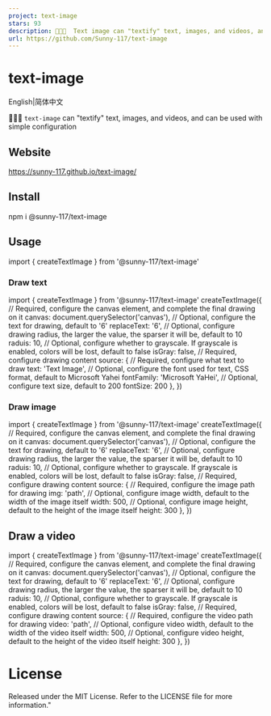 ```yaml
---
project: text-image
stars: 93
description: 🐛🐛🐛  Text image can "textify" text, images, and videos, and can be used with simple configuration 它可以将文字、图片、视频进行「文本化」  只需要通过简单的配置即可使用
url: https://github.com/Sunny-117/text-image
---
```


text-image
==========

English|简体中文

🐛🐛🐛 `text-image` can "textify" text, images, and videos, and can be used with simple configuration

Website
-------

https://sunny-117.github.io/text-image/

Install
-------

npm i @sunny-117/text-image

Usage
-----

import { createTextImage } from '@sunny-117/text-image'

### Draw text

import { createTextImage } from '@sunny-117/text-image'
createTextImage({
  // Required, configure the canvas element, and complete the final drawing on it
  canvas: document.querySelector('canvas'),
  // Optional, configure the text for drawing, default to '6'
  replaceText: '6',
  // Optional, configure drawing radius, the larger the value, the sparser it will be, default to 10
  raduis: 10,
  // Optional, configure whether to grayscale. If grayscale is enabled, colors will be lost, default to false
  isGray: false,
  // Required, configure drawing content
  source: {
    // Required, configure what text to draw
    text: 'Text Image',
    // Optional, configure the font used for text, CSS format, default to Microsoft Yahei
    fontFamily: 'Microsoft YaHei',
    // Optional, configure text size, default to 200
    fontSize: 200
  },
})

### Draw image

import { createTextImage } from '@sunny-117/text-image'
createTextImage({
  // Required, configure the canvas element, and complete the final drawing on it
  canvas: document.querySelector('canvas'),
  // Optional, configure the text for drawing, default to '6'
  replaceText: '6',
  // Optional, configure drawing radius, the larger the value, the sparser it will be, default to 10
  raduis: 10,
  // Optional, configure whether to grayscale. If grayscale is enabled, colors will be lost, default to false
  isGray: false,
  // Required, configure drawing content
  source: {
    // Required, configure the image path for drawing
    img: 'path',
    // Optional, configure image width, default to the width of the image itself
    width: 500,
    // Optional, configure image height, default to the height of the image itself
    height: 300
  },
})

Draw a video
------------

import { createTextImage } from '@sunny-117/text-image'
createTextImage({
  // Required, configure the canvas element, and complete the final drawing on it
  canvas: document.querySelector('canvas'),
  // Optional, configure the text for drawing, default to '6'
  replaceText: '6',
  // Optional, configure drawing radius, the larger the value, the sparser it will be, default to 10
  raduis: 10,
  // Optional, configure whether to grayscale. If grayscale is enabled, colors will be lost, default to false
  isGray: false,
  // Required, configure drawing content
  source: {
    // Required, configure the video path for drawing
    video: 'path',
    // Optional, configure video width, default to the width of the video itself
    width: 500,
    // Optional, configure video height, default to the height of the video itself
    height: 300
  },
})

License
=======

Released under the MIT License. Refer to the LICENSE file for more information."
